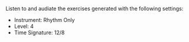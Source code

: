 Listen to and audiate the exercises generated with the following settings:

- Instrument: Rhythm Only
- Level: 4
- Time Signature: 12/8